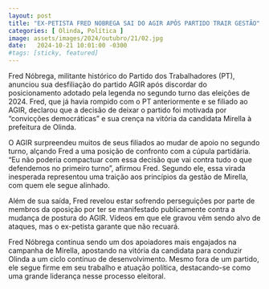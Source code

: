 ```yaml
---
layout: post
title: "EX-PETISTA FRED NOBREGA SAI DO AGIR APÓS PARTIDO TRAIR GESTÃO"
categories: [ Olinda, Política ]
image: assets/images/2024/outubro/21/02.jpg
date:   2024-10-21 10:01:00 -0300
#tags: [sticky, featured]
---
```

Fred Nóbrega, militante histórico do Partido dos Trabalhadores (PT), anunciou sua desfiliação do partido AGIR após discordar do posicionamento adotado pela legenda no segundo turno das eleições de 2024. Fred, que já havia rompido com o PT anteriormente e se filiado ao AGIR, declarou que a decisão de deixar o partido foi motivada por “convicções democráticas” e sua crença na vitória da candidata Mirella à prefeitura de Olinda.

O AGIR surpreendeu muitos de seus filiados ao mudar de apoio no segundo turno, alçando Fred a uma posição de confronto com a cúpula partidária. “Eu não poderia compactuar com essa decisão que vai contra tudo o que defendemos no primeiro turno”, afirmou Fred. Segundo ele, essa virada inesperada representou uma traição aos princípios da gestão de Mirella, com quem ele segue alinhado.

Além de sua saída, Fred revelou estar sofrendo perseguições por parte de membros da oposição por ter se manifestado publicamente contra a mudança de postura do AGIR. Vídeos em que ele gravou vêm sendo alvo de ataques, mas o ex-petista garante que não recuará.

Fred Nóbrega continua sendo um dos apoiadores mais engajados na campanha de Mirella, apostando na vitória da candidata para conduzir Olinda a um ciclo contínuo de desenvolvimento. Mesmo fora de um partido, ele segue firme em seu trabalho e atuação política, destacando-se como uma grande liderança nesse processo eleitoral.